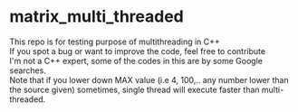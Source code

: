 # matrix_multi_threaded
This repo is for testing purpose of multithreading in C++  
If you spot a bug or want to improve the code, feel free to contribute  
I'm not a C++ expert, some of the codes in this are by some Google searches.  
Note that if you lower down MAX value (i.e 4, 100,.. any number lower than the source given) sometimes, single thread will execute faster than multi-threaded.  
